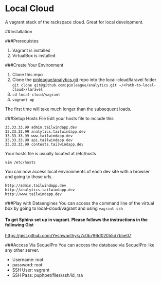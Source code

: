 Local Cloud
============

A vagrant stack of the rackspace cloud. Great for local development.

##Installation

###Prerequistes
1. Vagrant is installed
2. VirtualBox is installed

###Create Your Environment

1. Clone this repo
2. Clone the [pinleague/analytics.git](https://github.com/pinleague/analytics) repo into the local-cloud/laravel folder
   ```git clone git@github.com:pinleague/analytics.git ~/<Path-to-local-cloud>/laravel```
3. ```cd local-cloud/vagrant```
4. ```vagrant up```

 
The first time will take much longer than the subsequent loads. 

###Setup Hosts File
Edit your hosts file to include this

```
33.33.33.99 admin.tailwindapp.dev                                           
33.33.33.99 analytics.tailwindapp.dev                                       
33.33.33.99 www.tailwindapp.dev 
33.33.33.99 api.tailwindapp.dev 
33.33.33.99 contests.tailwindapp.dev 
```

Your hosts file is usually located at /etc/hosts 
```
vim /etc/hosts
```

You can now access local environments of each dev site with a browser and going to those urls.

```
http://admin.tailwindapp.dev
http://analytics.tailwindapp.dev
http://www.tailwindapp.dev
````

###Play with Dataengines
You can access the command line of the virtual box by going to local-cloud/vagrant and using ```vagrant ssh```

#### To get Sphinx set up in vagrant. Please follows the instructions in the following Gist
https://gist.github.com/Yeshwanthyk/7c0b796d02055d7b5e07

###Access Via SequelPro
You can access the database via SequelPro like any other server.
* Username: root
* password: root
* SSH User: vagrant
* SSH Pass: puphpet/files/ssh/id_rsa

